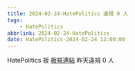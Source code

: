 ```yaml
---
title: 2024-02-24-HatePolitics 違規 0 人
tags:
    - HatePolitics
abbrlink: 2024-02-24-HatePolitics
date: HatePolitics-2024-02-24 12:00:00
---
```

HatePolitics 板 [板規連結](https://www.ptt.cc/bbs/HatePolitics/M.1617115262.A.D60.html)
昨天違規 0 人
